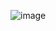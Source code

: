 ![image](https://user-images.githubusercontent.com/67966017/137111799-7396dc60-e15c-47f4-91ef-601825d3dde8.png)

